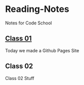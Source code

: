 # Reading-Notes
Notes for Code School

## [Class 01](./Class01/README.md)

Today we made a Github Pages Site

## Class 02

Class 02 Stuff

